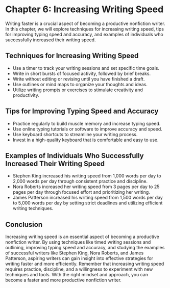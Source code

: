 Chapter 6: Increasing Writing Speed
===================================

Writing faster is a crucial aspect of becoming a productive nonfiction writer. In this chapter, we will explore techniques for increasing writing speed, tips for improving typing speed and accuracy, and examples of individuals who successfully increased their writing speed.

Techniques for Increasing Writing Speed
---------------------------------------

* Use a timer to track your writing sessions and set specific time goals.
* Write in short bursts of focused activity, followed by brief breaks.
* Write without editing or revising until you have finished a draft.
* Use outlines or mind maps to organize your thoughts and ideas.
* Utilize writing prompts or exercises to stimulate creativity and productivity.

Tips for Improving Typing Speed and Accuracy
--------------------------------------------

* Practice regularly to build muscle memory and increase typing speed.
* Use online typing tutorials or software to improve accuracy and speed.
* Use keyboard shortcuts to streamline your writing process.
* Invest in a high-quality keyboard that is comfortable and easy to use.

Examples of Individuals Who Successfully Increased Their Writing Speed
----------------------------------------------------------------------

* Stephen King increased his writing speed from 1,000 words per day to 2,000 words per day through consistent practice and discipline.
* Nora Roberts increased her writing speed from 3 pages per day to 25 pages per day through focused effort and prioritizing her writing.
* James Patterson increased his writing speed from 1,500 words per day to 5,000 words per day by setting strict deadlines and utilizing efficient writing techniques.

Conclusion
----------

Increasing writing speed is an essential aspect of becoming a productive nonfiction writer. By using techniques like timed writing sessions and outlining, improving typing speed and accuracy, and studying the examples of successful writers like Stephen King, Nora Roberts, and James Patterson, aspiring writers can gain insight into effective strategies for writing faster and more efficiently. Remember that increasing writing speed requires practice, discipline, and a willingness to experiment with new techniques and tools. With the right mindset and approach, you can become a faster and more productive nonfiction writer.
